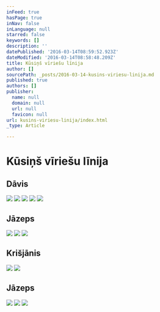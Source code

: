 ```yaml
---
inFeed: true
hasPage: true
inNav: false
inLanguage: null
starred: false
keywords: []
description: ''
datePublished: '2016-03-14T08:59:52.923Z'
dateModified: '2016-03-14T08:58:48.209Z'
title: Kūsiņš vīriešu līnija
author: []
sourcePath: _posts/2016-03-14-kusins-viriesu-linija.md
published: true
authors: []
publisher:
  name: null
  domain: null
  url: null
  favicon: null
url: kusins-viriesu-linija/index.html
_type: Article

---
```

# Kūsiņš vīriešu līnija

## Dāvis
![](https://the-grid-user-content.s3-us-west-2.amazonaws.com/84a61651-943a-46d9-aa1c-bb28ac2200c5.jpg)
![](https://the-grid-user-content.s3-us-west-2.amazonaws.com/8154f064-3af4-4f7e-a119-51742eefe71a.jpg)
![](https://the-grid-user-content.s3-us-west-2.amazonaws.com/970a742a-420f-49a0-9607-750e4b3ce0df.jpg)
![](https://the-grid-user-content.s3-us-west-2.amazonaws.com/d0cb1af9-3afd-4cef-bbfc-156f2a5ae769.jpg)
![](https://the-grid-user-content.s3-us-west-2.amazonaws.com/a483ce8a-4091-457f-8a58-3fbc20569f17.jpg)

## Jāzeps
![](https://the-grid-user-content.s3-us-west-2.amazonaws.com/ea376f90-7f6d-41dc-9691-00e2b82a4198.jpg)
![](https://the-grid-user-content.s3-us-west-2.amazonaws.com/de00ada9-700d-4ca5-92d9-93d96e182a5d.jpg)
![](https://the-grid-user-content.s3-us-west-2.amazonaws.com/4cf98a86-153b-42ae-8888-7485d4954d42.jpg)

## Krišjānis
![](https://the-grid-user-content.s3-us-west-2.amazonaws.com/aa101422-bc84-4194-904f-3bd95a8ffc36.jpg)
![](https://the-grid-user-content.s3-us-west-2.amazonaws.com/11b92ad0-21e2-4625-b64c-59cbc771ce99.jpg)

## Jāzeps
![](https://the-grid-user-content.s3-us-west-2.amazonaws.com/b87b6ec9-9ca5-44df-a973-1fc761dfcc4a.jpg)
![](https://the-grid-user-content.s3-us-west-2.amazonaws.com/f5db95b3-a92b-457e-b239-fa5c1a329633.jpg)
![](https://the-grid-user-content.s3-us-west-2.amazonaws.com/b9fa9b26-046f-48b4-a463-8c9b5372354f.jpg)